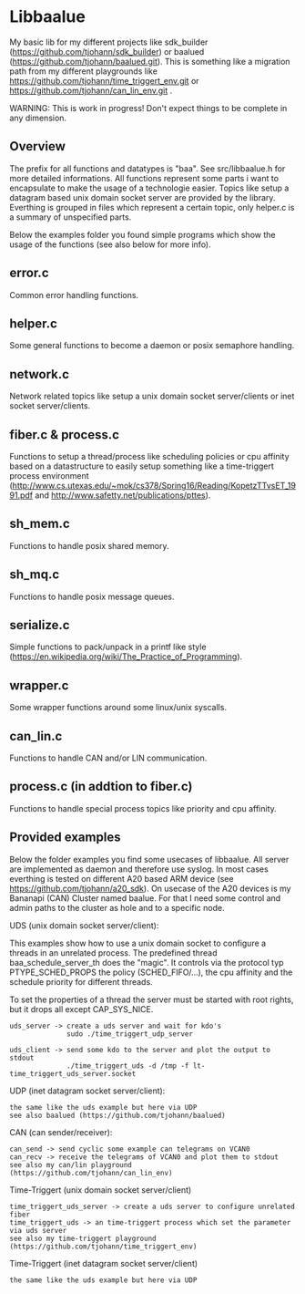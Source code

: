Libbaalue
=========

My basic lib for my different projects like sdk_builder (https://github.com/tjohann/sdk_builder) or baalued (https://github.com/tjohann/baalued.git). This is something like a migration path from my different playgrounds like https://github.com/tjohann/time_triggert_env.git or https://github.com/tjohann/can_lin_env.git .

WARNING: This is work in progress! Don't expect things to be complete in any dimension.


Overview
--------

The prefix for all functions and datatypes is "baa". See src/libbaalue.h for more detailed informations. All functions represent some parts i want to encapsulate to make the usage of a technologie easier. Topics like setup a datagram based unix domain socket server are provided by the library. Everthing is grouped in files which represent a certain topic, only helper.c is a summary of unspecified parts.

Below the examples folder you found simple programs which show the usage of the functions (see also below for more info).


error.c
-------

Common error handling functions.


helper.c
--------

Some general functions to become a daemon or posix semaphore handling.


network.c
---------

Network related topics like setup a unix domain socket server/clients or inet socket server/clients.


fiber.c & process.c
-------------------

Functions to setup a thread/process like scheduling policies or cpu affinity based on a datastructure to easily setup something like a time-triggert process environment (http://www.cs.utexas.edu/~mok/cs378/Spring16/Reading/KopetzTTvsET_1991.pdf and http://www.safetty.net/publications/pttes).


sh_mem.c
--------

Functions to handle posix shared memory.


sh_mq.c
-------

Functions to handle posix message queues.


serialize.c
-----------

Simple functions to pack/unpack in a printf like style (https://en.wikipedia.org/wiki/The_Practice_of_Programming).


wrapper.c
---------

Some wrapper functions around some linux/unix syscalls.


can_lin.c
---------

Functions to handle CAN and/or LIN communication.


process.c (in addtion to fiber.c)
---------------------------------

Functions to handle special process topics like priority and cpu affinity.


Provided examples
-----------------

Below the folder examples you find some usecases of libbaalue. All server are implemented as daemon and therefore use syslog. In most cases everthing is tested on different A20 based ARM device (see https://github.com/tjohann/a20_sdk). On usecase of the A20 devices is my Bananapi (CAN) Cluster named baalue. For that I need some control and admin paths to the cluster as hole and to a specific node.

UDS (unix domain socket server/client):

This examples show how to use a unix domain socket to configure a threads in an unrelated process. The predefined thread baa_schedule_server_th does the "magic". It controls via the protocol typ PTYPE_SCHED_PROPS the policy (SCHED_FIFO/...), the cpu affinity and the schedule priority for different threads.

To set the properties of a thread the server must be started with root rights, but it drops all except CAP_SYS_NICE.

	uds_server -> create a uds server and wait for kdo's
	              sudo ./time_triggert_udp_server

	uds_client -> send some kdo to the server and plot the output to stdout
	              ./time_triggert_uds -d /tmp -f lt-time_triggert_uds_server.socket


UDP (inet datagram socket server/client):

	the same like the uds example but here via UDP
	see also baalued (https://github.com/tjohann/baalued)


CAN (can sender/receiver):

	can_send -> send cyclic some example can telegrams on VCAN0
	can_recv -> receive the telegrams of VCAN0 and plot them to stdout
	see also my can/lin playground (https://github.com/tjohann/can_lin_env)


Time-Triggert (unix domain socket server/client)

	time_triggert_uds_server -> create a uds server to configure unrelated fiber
	time_triggert_uds -> an time-triggert process which set the parameter via uds server
	see also my time-triggert playground (https://github.com/tjohann/time_triggert_env)


Time-Triggert (inet datagram socket server/client)

	the same like the uds example but here via UDP
